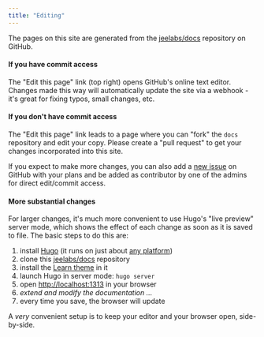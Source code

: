 ```yaml
---
title: "Editing"
---
```


The pages on this site are generated from the
[jeelabs/docs](https://github.com/jeelabs/docs) repository on GitHub.

#### If you have commit access

The "Edit this page" link (top right) opens GitHub's online text editor.  Changes
made this way will automatically update the site via a webhook - it's great
for fixing typos, small changes, etc.

#### If you don't have commit access

The "Edit this page" link leads to a page where you can "fork" the `docs`
repository and edit your copy. Please create a "pull request" to get your
changes incorporated into this site.

If you expect to make more changes, you can also add a [new
issue](https://github.com/jeelabs/docs/issues) on GitHub with your plans and be
added as contributor by one of the admins for direct edit/commit access.

#### More substantial changes

For larger changes, it's much more convenient to use Hugo's "live preview"
server mode, which shows the effect of each change as soon as it is saved to
file.  The basic steps to do this are:

1. install [Hugo](https://gohugo.io) (it runs on just about [any
   platform](https://github.com/gohugoio/hugo/releases))
1. clone this [jeelabs/docs](https://github.com/jeelabs/docs) repository
1. install the [Learn theme](https://github.com/matcornic/hugo-theme-learn) in
   it
1. launch Hugo in server mode: `hugo server`
1. open <http://localhost:1313> in your browser
1. _extend and modify the documentation ..._
1. every time you save, the browser will update

A _very_ convenient setup is to keep your editor and your browser open,
side-by-side.
